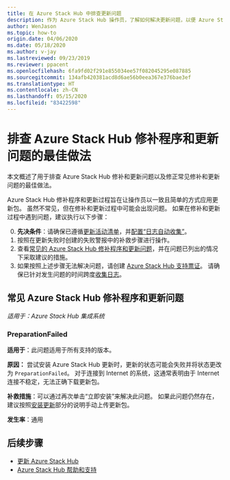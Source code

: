 ```yaml
---
title: 在 Azure Stack Hub 中排查更新问题
description: 作为 Azure Stack Hub 操作员，了解如何解决更新问题，以便 Azure Stack Hub 可以尽快恢复生产状态。
author: WenJason
ms.topic: how-to
origin.date: 04/06/2020
ms.date: 05/18/2020
ms.author: v-jay
ms.lastreviewed: 09/23/2019
ms.reviewer: ppacent
ms.openlocfilehash: 6fa9fd02f291e855034ee57f082045295e087885
ms.sourcegitcommit: 134afb420381acd8d6ae56b0eea367e376bae3ef
ms.translationtype: HT
ms.contentlocale: zh-CN
ms.lasthandoff: 05/15/2020
ms.locfileid: "83422598"
---
```

# <a name="best-practices-for-troubleshooting-azure-stack-hub-patch-and-update-issues"></a>排查 Azure Stack Hub 修补程序和更新问题的最佳做法

本文概述了用于排查 Azure Stack Hub 修补和更新问题以及修正常见修补和更新问题的最佳做法。

Azure Stack Hub 修补程序和更新过程旨在让操作员以一致且简单的方式应用更新包。 虽然不常见，但在修补和更新过程中可能会出现问题。 如果在修补和更新过程中遇到问题，建议执行以下步骤：

0. **先决条件**：请确保已遵循[更新活动清单](release-notes-checklist.md)，并[配置“日志自动收集”](azure-stack-configure-automatic-diagnostic-log-collection-tzl.md)。
1. 按照在更新失败时创建的失败警报中的补救步骤进行操作。
2. 查看[常见的 Azure Stack Hub 修补程序和更新问题](#common-azure-stack-hub-patch-and-update-issues)，并在问题已列出的情况下采取建议的措施。
3. 如果按照上述步骤无法解决问题，请创建 [Azure Stack Hub 支持票证](azure-stack-help-and-support-overview-tzl.md)。 请确保已针对发生问题的时间跨度[收集日志](azure-stack-configure-on-demand-diagnostic-log-collection-portal-tzl.md)。

## <a name="common-azure-stack-hub-patch-and-update-issues"></a>常见 Azure Stack Hub 修补程序和更新问题

*适用于：Azure Stack Hub 集成系统*

### <a name="preparationfailed"></a>PreparationFailed

**适用于**：此问题适用于所有支持的版本。

**原因：** 尝试安装 Azure Stack Hub 更新时，更新的状态可能会失败并将状态更改为 `PreparationFailed`。 对于连接到 Internet 的系统，这通常表明由于 Internet 连接不稳定，无法正确下载更新包。 

**补救措施**：可以通过再次单击“立即安装”来解决此问题。 如果此问题仍然存在，建议按照[安装更新](azure-stack-apply-updates.md?#install-updates-and-monitor-progress)部分的说明手动上传更新包。

**发生率**：通用

## <a name="next-steps"></a>后续步骤

- [更新 Azure Stack Hub](azure-stack-updates.md)  
- [Azure Stack Hub 帮助和支持](azure-stack-help-and-support-overview-tzl.md)
